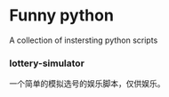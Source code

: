 # Funny python
A collection of instersting python scripts

### lottery-simulator
一个简单的模拟选号的娱乐脚本，仅供娱乐。
